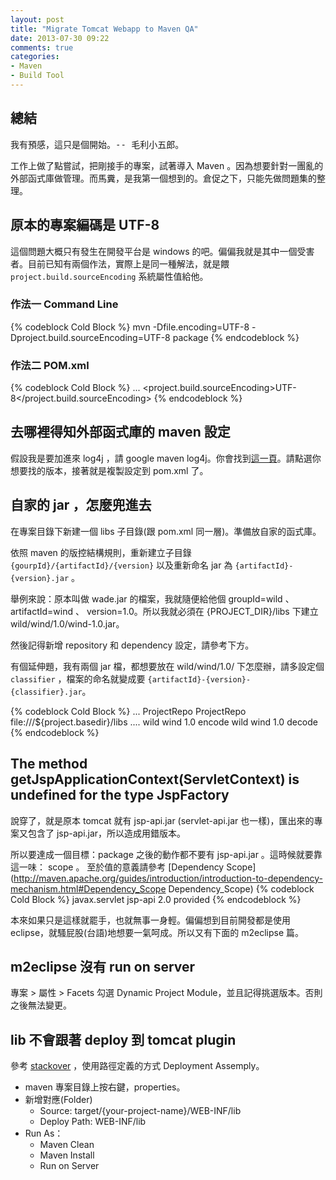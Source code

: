 ```yaml
---
layout: post
title: "Migrate Tomcat Webapp to Maven QA"
date: 2013-07-30 09:22
comments: true
categories: 
- Maven
- Build Tool
---
```

## 總結
<pre>
我有預感，這只是個開始。-- 毛利小五郎。
</pre>

工作上做了點嘗試，把剛接手的專案，試著導入 Maven 。因為想要針對一團亂的外部函式庫做管理。而馬糞，是我第一個想到的。倉促之下，只能先做問題集的整理。

## 原本的專案編碼是 UTF-8
這個問題大概只有發生在開發平台是 windows 的吧。偏偏我就是其中一個受害者。目前已知有兩個作法，實際上是同一種解法，就是餵 `project.build.sourceEncoding` 系統屬性值給他。

### 作法一 Command Line
{% codeblock Cold Block %}
mvn -Dfile.encoding=UTF-8 -Dproject.build.sourceEncoding=UTF-8 package
{% endcodeblock %}

### 作法二 POM.xml
{% codeblock Cold Block %}
	<project  xmlns=....>
		...
		<properties>
			<project.build.sourceEncoding>UTF-8</project.build.sourceEncoding>
		</properties>
{% endcodeblock %}


## 去哪裡得知外部函式庫的 maven 設定
假設我是要加進來 log4j ，請 google maven log4j。你會找到[這一頁](http://www.mvnrepository.com/artifact/log4j/log4j)。請點選你想要找的版本，接著就是複製設定到 pom.xml 了。


## 自家的 jar ，怎麼兜進去
在專案目錄下新建一個 libs 子目錄(跟 pom.xml 同一層)。準備放自家的函式庫。

依照 maven 的版控結構規則，重新建立子目錄 `{gourpId}/{artifactId}/{version}` 以及重新命名 jar 為 `{artifactId}-{version}.jar` 。

舉例來說：原本叫做 wade.jar 的檔案，我就隨便給他個 groupId=wild 、 artifactId=wind 、 version=1.0。所以我就必須在 {PROJECT_DIR}/libs 下建立 wild/wind/1.0/wind-1.0.jar。

然後記得新增 repository 和 dependency 設定，請參考下方。

有個延伸題，我有兩個 jar 檔，都想要放在 wild/wind/1.0/ 下怎麼辦，請多設定個 `classifier` ，檔案的命名就變成要 `{artifactId}-{version}-{classifier}.jar`。

{% codeblock Cold Block %}
	<project  xmlns=....>
		...
		<repositories>
			<repository>
				<id>ProjectRepo</id>
				<name>ProjectRepo</name>
				<url>file:///${project.basedir}/libs</url>
			</repository>
		</repositories>
		....
		<dependencies>
			<dependency>
				<groupId>wild</groupId>
				<artifactId>wind</artifactId>
				<version>1.0</version>
				<classifier>encode</classifier>
			</dependency>
			<dependency>
				<groupId>wild</groupId>
				<artifactId>wind</artifactId>
				<version>1.0</version>
				<classifier>decode</classifier>
			</dependency>
		</dependencies>
{% endcodeblock %}


## The method getJspApplicationContext(ServletContext) is undefined for the type JspFactory
說穿了，就是原本 tomcat 就有 jsp-api.jar (servlet-api.jar 也一樣)，匯出來的專案又包含了 jsp-api.jar，所以造成用錯版本。

所以要達成一個目標：package 之後的動作都不要有 jsp-api.jar 。這時候就要靠這一味： scope 。
至於值的意義請參考 [Dependency Scope](http://maven.apache.org/guides/introduction/introduction-to-dependency-mechanism.html#Dependency_Scope Dependency_Scope)
{% codeblock Cold Block %}
	<dependency>
		<groupId>javax.servlet</groupId>
		<artifactId>jsp-api</artifactId>
		<version>2.0</version>
		<scope>provided</scope>
	</dependency>
{% endcodeblock %}


本來如果只是這樣就罷手，也就無事一身輕。偏偏想到目前開發都是使用 eclipse，就騷屁股(台語)地想要一氣呵成。所以又有下面的 m2eclipse 篇。

## m2eclipse 沒有 run on server
專案 > 屬性 > Facets
勾選 Dynamic Project Module，並且記得挑選版本。否則之後無法變更。

## lib 不會跟著 deploy 到 tomcat plugin
參考 [stackover](http://stackoverflow.com/questions/6356421/maven-tomcat-projects-in-eclipse-indigo-3-7) ，使用路徑定義的方式 Deployment Assemply。

* maven 專案目錄上按右鍵，properties。
* 新增對應(Folder)
	* Source: target/{your-project-name}/WEB-INF/lib
	* Deploy Path: WEB-INF/lib
* Run As：
	* Maven Clean
	* Maven Install
	* Run on Server
			
